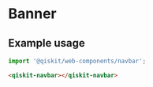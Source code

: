 # Banner

## Example usage

```javascript
import '@qiskit/web-components/navbar';
```

```html
<qiskit-navbar></qiskit-navbar>
```
